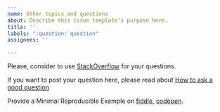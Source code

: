 ```yaml
---
name: Other topics and questions
about: Describe this issue template's purpose here.
title: ''
labels: ":question: question"
assignees: ''

---
```


Please, consider to use [StackOverflow](https://stackoverflow.com/) for your questions. 

If you want to post your question here, please read about [How to ask a good question](https://stackoverflow.com/help/how-to-ask#:~:text=%20How%20do%20I%20ask%20a%20good%20question?,of%20your%20question,%20start%20by%20expanding...%20More)

Provide a Minimal Reproducible Example on [fiddle](https://jsfiddle.net/), [codepen](https://codepen.io/).
